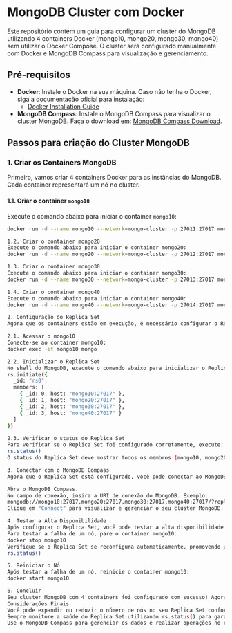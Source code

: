 # MongoDB Cluster com Docker

Este repositório contém um guia para configurar um cluster do MongoDB utilizando 4 containers Docker (mongo10, mongo20, mongo30, mongo40) sem utilizar o Docker Compose. O cluster será configurado manualmente com Docker e MongoDB Compass para visualização e gerenciamento.

## Pré-requisitos

- **Docker**: Instale o Docker na sua máquina. Caso não tenha o Docker, siga a documentação oficial para instalação:
  - [Docker Installation Guide](https://docs.docker.com/get-docker/)
- **MongoDB Compass**: Instale o MongoDB Compass para visualizar o cluster MongoDB. Faça o download em: [MongoDB Compass Download](https://www.mongodb.com/try/download/compass).

## Passos para criação do Cluster MongoDB

### 1. Criar os Containers MongoDB

Primeiro, vamos criar 4 containers Docker para as instâncias do MongoDB. Cada container representará um nó no cluster.

#### 1.1. Criar o container `mongo10`

Execute o comando abaixo para iniciar o container `mongo10`:

```bash
docker run -d --name mongo10 --network=mongo-cluster -p 27011:27017 mongo:latest --replSet rs0

1.2. Criar o container mongo20
Execute o comando abaixo para iniciar o container mongo20:
docker run -d --name mongo20 --network=mongo-cluster -p 27012:27017 mongo:latest --replSet rs0

1.3. Criar o container mongo30
Execute o comando abaixo para iniciar o container mongo30:
docker run -d --name mongo30 --network=mongo-cluster -p 27013:27017 mongo:latest --replSet rs0

1.4. Criar o container mongo40
Execute o comando abaixo para iniciar o container mongo40:
docker run -d --name mongo40 --network=mongo-cluster -p 27014:27017 mongo:latest --replSet rs0

2. Configuração do Replica Set
Agora que os containers estão em execução, é necessário configurar o Replica Set no MongoDB.

2.1. Acessar o mongo10
Conecte-se ao container mongo10:
docker exec -it mongo10 mongo

2.2. Inicializar o Replica Set
No shell do MongoDB, execute o comando abaixo para inicializar o Replica Set:
rs.initiate({
  _id: "rs0",
  members: [
    { _id: 0, host: "mongo10:27017" },
    { _id: 1, host: "mongo20:27017" },
    { _id: 2, host: "mongo30:27017" },
    { _id: 3, host: "mongo40:27017" }
  ]
})

2.3. Verificar o status do Replica Set
Para verificar se o Replica Set foi configurado corretamente, execute:
rs.status()
O status do Replica Set deve mostrar todos os membros (mongo10, mongo20, mongo30, mongo40) com o estado PRIMARY, SECONDARY ou ARBITER.

3. Conectar com o MongoDB Compass
Agora que o Replica Set está configurado, você pode conectar ao MongoDB utilizando o MongoDB Compass.

Abra o MongoDB Compass.
No campo de conexão, insira a URI de conexão do MongoDB. Exemplo:
mongodb://mongo10:27017,mongo20:27017,mongo30:27017,mongo40:27017/?replicaSet=rs0
Clique em "Connect" para visualizar e gerenciar o seu cluster MongoDB.

4. Testar a Alta Disponibilidade
Após configurar o Replica Set, você pode testar a alta disponibilidade do seu cluster.
Para testar a falha de um nó, pare o container mongo10:
docker stop mongo10
Verifique se o Replica Set se reconfigura automaticamente, promovendo um dos nós restantes a PRIMARY. Use o comando no shell do MongoDB:
rs.status()

5. Reiniciar o Nó
Após testar a falha de um nó, reinicie o container mongo10:
docker start mongo10

6. Concluir
Seu cluster MongoDB com 4 containers foi configurado com sucesso! Agora você pode gerenciar e operar com o MongoDB através do MongoDB Compass ou qualquer cliente MongoDB.
Considerações Finais
Você pode expandir ou reduzir o número de nós no seu Replica Set conforme necessário.
Sempre monitore a saúde do Replica Set utilizando rs.status() para garantir que todos os nós estejam funcionando corretamente.
Use o MongoDB Compass para gerenciar os dados e realizar operações no cluster com facilidade.
